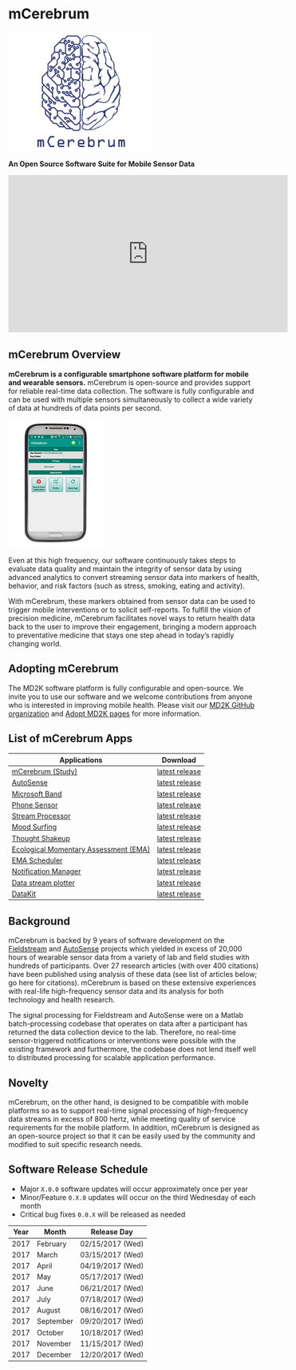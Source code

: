 # mCerebrum
![mCerebrum Logo](../img/mCerebrumLogoSmall.png)

**An Open Source Software Suite for Mobile Sensor Data**


<center><iframe src="https://www.youtube.com/embed/GR3pahhXp4U" width="560" height="315" frameborder="0" allowfullscreen="allowfullscreen"></iframe></center>

## mCerebrum Overview

**mCerebrum is a configurable smartphone software platform for mobile and wearable sensors.** mCerebrum is open-source and provides support for reliable real-time data collection. The software is fully configurable and can be used with multiple sensors simultaneously to collect a wide variety of data at hundreds of data points per second.

![mCerebrum Home Screen](../img/mCerebrumOnPhone.png)

Even at this high frequency, our software continuously takes steps to evaluate data quality and maintain the integrity of sensor data by using advanced analytics to convert streaming sensor data into markers of health, behavior, and risk factors (such as stress, smoking, eating and activity).

With mCerebrum, these markers obtained from sensor data can be used to trigger mobile interventions or to solicit self-reports. To fulfill the vision of precision medicine, mCerebrum facilitates novel ways to return health data back to the user to improve their engagement, bringing a modern approach to preventative medicine that stays one step ahead in today’s rapidly changing world.

## Adopting mCerebrum

The MD2K software platform is fully configurable and open-source. We invite you to use our software and we welcome contributions from anyone who is interested in improving mobile health. Please visit our [MD2K GitHub organization](https://www.github.com/MD2Korg/) and [Adopt MD2K pages](http://howto.md2k.org/adopt/) for more information.

## List of mCerebrum Apps

| Applications                                                                          | Download                                                                                   |
|---------------------------------------------------------------------------------------|--------------------------------------------------------------------------------------------|
| [mCerebrum (Study)](https://github.com/MD2Korg/mCerebrum-Study)                       | [latest release](https://github.com/MD2Korg/mCerebrum-Study/releases/latest) |
| [AutoSense](https://github.com/MD2Korg/mCerebrum-AutoSense)                           | [latest release](https://github.com/MD2Korg/mCerebrum-AutoSense/releases/latest) |
| [Microsoft Band](https://github.com/MD2Korg/mCerebrum-MicrosoftBand)                  | [latest release](https://github.com/MD2Korg/mCerebrum-MicrosoftBand/releases/latest) |
| [Phone Sensor](https://github.com/MD2Korg/mCerebrum-PhoneSensor)                      | [latest release](https://github.com/MD2Korg/mCerebrum-PhoneSensor/releases/latest) |
| [Stream Processor](https://github.com/MD2Korg/mCerebrum-StreamProcessor)              | [latest release](https://github.com/MD2Korg/mCerebrum-StreamProcessor/releases/latest) |
| [Mood Surfing](https://github.com/MD2Korg/mCerebrum-MoodSurfing)                      | [latest release](https://github.com/MD2Korg/mCerebrum-MoodSurfing/releases/latest) |
| [Thought Shakeup](https://github.com/MD2Korg/mCerebrum-ThoughtShakeup)                | [latest release](https://github.com/MD2Korg/mCerebrum-ThoughtShakeup/releases/latest) |
| [Ecological Momentary Assessment (EMA)](https://github.com/MD2Korg/mCerebrum-EMA)     | [latest release](https://github.com/MD2Korg/mCerebrum-EMA/releases/latest) |
| [EMA Scheduler](https://github.com/MD2Korg/mCerebrum-EMAScheduler)                    | [latest release](https://github.com/MD2Korg/mCerebrum-EMAScheduler/releases/latest) |
| [Notification Manager](https://github.com/MD2Korg/mCerebrum-NotificationManager)      | [latest release](https://github.com/MD2Korg/mCerebrum-NotificationManager/releases/latest) |
| [Data stream plotter](https://github.com/MD2Korg/mCerebrum-Plotter)                   | [latest release](https://github.com/MD2Korg/mCerebrum-Plotter/releases/latest) |
| [DataKit](https://github.com/MD2Korg/mCerebrum-DataKit)                               | [latest release](https://github.com/MD2Korg/mCerebrum-DataKit/releases/latest) |

## Background
mCerebrum is backed by 9 years of software development on the [Fieldstream](http://www.fieldstream.org/) and [AutoSense](https://sites.google.com/site/autosenseproject/) projects which yielded in excess of 20,000 hours of wearable sensor data from a variety of lab and field studies with hundreds of participants. Over 27 research articles (with over 400 citations) have been published using analysis of these data (see list of articles below; go here for citations). mCerebrum is based on these extensive experiences with real-life high-frequency sensor data and its analysis for both technology and health research.

The signal processing for Fieldstream and AutoSense were on a Matlab batch-processing codebase that operates on data after a participant has returned the data collection device to the lab. Therefore, no real-time sensor-triggered notifications or interventions were possible with the existing framework and furthermore, the codebase does not lend itself well to distributed processing for scalable application performance.

## Novelty
mCerebrum, on the other hand, is designed to be compatible with mobile platforms so as to support real-time signal processing of high-frequency data streams in excess of 800 hertz, while meeting quality of service requirements for the mobile platform. In addition, mCerebrum is designed as an open-source project so that it can be easily used by the community and modified to suit specific research needs.

## Software Release Schedule
- Major `X.0.0` software updates will occur approximately once per year
- Minor/Feature `0.X.0` updates will occur on the third Wednesday of each month
- Critical bug fixes `0.0.X` will be released as needed

| Year |    Month   | Release Day       |
|------|------------|-------------------|
| 2017 | February   | 02/15/2017  (Wed) |
| 2017 | March      | 03/15/2017  (Wed) |
| 2017 | April      | 04/19/2017  (Wed) |
| 2017 | May        | 05/17/2017  (Wed) |
| 2017 | June       | 06/21/2017  (Wed) |
| 2017 | July       | 07/18/2017  (Wed) |
| 2017 | August     | 08/16/2017  (Wed) |
| 2017 | September  | 09/20/2017  (Wed) |
| 2017 | October    | 10/18/2017  (Wed) |
| 2017 | November   | 11/15/2017  (Wed) |
| 2017 | December   | 12/20/2017  (Wed) |
